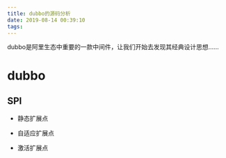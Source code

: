 ```yaml
---
title: dubbo的源码分析
date: 2019-08-14 00:39:10
tags:
---
```




dubbo是阿里生态中重要的一款中间件，让我们开始去发现其经典设计思想……

<!-- more -->

# dubbo

## SPI

- 静态扩展点

- 自适应扩展点
- 激活扩展点



